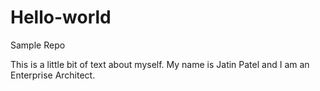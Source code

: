 # Hello-world
Sample Repo

This is a little bit of text about myself. My name is Jatin Patel and I am an Enterprise Architect.
